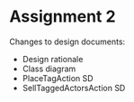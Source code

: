 # Assignment 2
Changes to design documents:
* Design rationale
* Class diagram
* PlaceTagAction SD
* SellTaggedActorsAction SD
